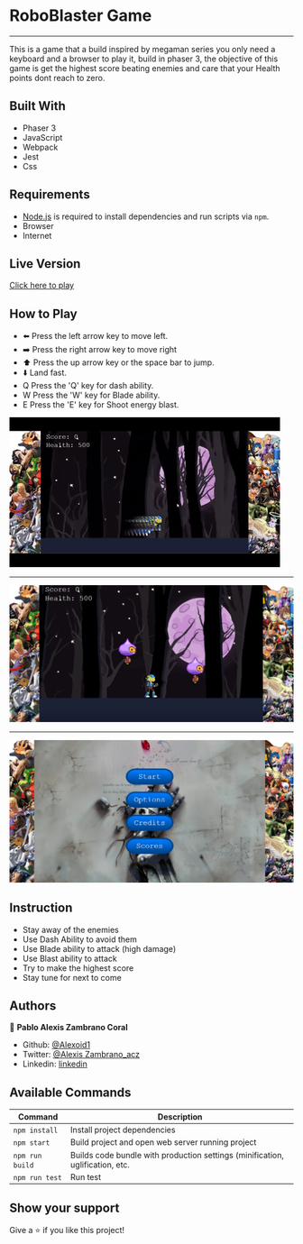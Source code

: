 # RoboBlaster Game
<hr>
This is a game that a build inspired by megaman series you only need a keyboard and a browser to play it, build in phaser 3, the objective of this game is get the highest score beating enemies and care that your Health points dont reach to zero.

## Built With

 - Phaser 3
 - JavaScript
 - Webpack
 - Jest
 - Css

## Requirements

 - [Node.js](https://nodejs.org) is required to install dependencies and run scripts via `npm`.
 - Browser 
 - Internet


## Live Version
[Click here to play](https://robo-blaster-game.netlify.app/)


## How to Play

- ⬅️  Press the left arrow key to move left.
- ➡️  Press the right arrow key to move right
- ⬆️  Press the up arrow key or the space bar to jump.
- ⬇️  Land fast.
- Q   Press the 'Q' key for dash ability.
- W   Press the 'W' key for Blade ability.
- E   Press the 'E' key for Shoot energy blast.

![gif](./images/robogif.gif)
<hr>

![screenshot](./images/img1.png)
<hr>

![screenshot](./images/img2.png)

## Instruction
 - Stay away of the enemies
 - Use Dash Ability to avoid them
 - Use Blade ability to attack (high damage)
 - Use Blast ability to attack
 - Try to make the highest score
 - Stay tune for next to come

## Authors

👤 **Pablo Alexis Zambrano Coral**
- Github: [@Alexoid1](https://github.com/Alexoid1)
- Twitter: [@Alexis Zambrano_acz](https://twitter.com/pablo_acz)
- Linkedin: [linkedin](https://www.linkedin.com/in/alexzambranocoral/)


## Available Commands

| Command | Description |
|---------|-------------|
| `npm install` | Install project dependencies |
| `npm start` | Build project and open web server running project |
| `npm run build` | Builds code bundle with production settings (minification, uglification, etc.|
| `npm run test` | Run test |


## Show your support

Give a ⭐️ if you like this project!


